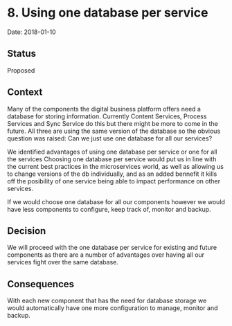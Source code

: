 # 8. Using one database per service

Date: 2018-01-10

## Status

Proposed

## Context

Many of the components the digital business platform offers need a database for storing information.
Currently Content Services, Process Services and Sync Service do this but there might be more to come in the future. All three are using the same version of the database so the obvious question was raised: Can we just use one database for all our services?

We identified advantages of using one database per service or one for all the services
Choosing one database per service would put us in line with the current best practices in the microservices world, as well as allowing us to change versions of the db individually, and as an added bennefit it kills off the posibility of one service being able to impact performance on other services.

If we would choose one database for all our components however we would have less components to configure, keep track of, monitor and backup.

## Decision

We will proceed with the one database per service for existing and future components as there are a number of advantages over having all our services fight over the same database.

## Consequences

With each new component that has the need for database storage we would automatically have one more configuration to manage, monitor and backup.
